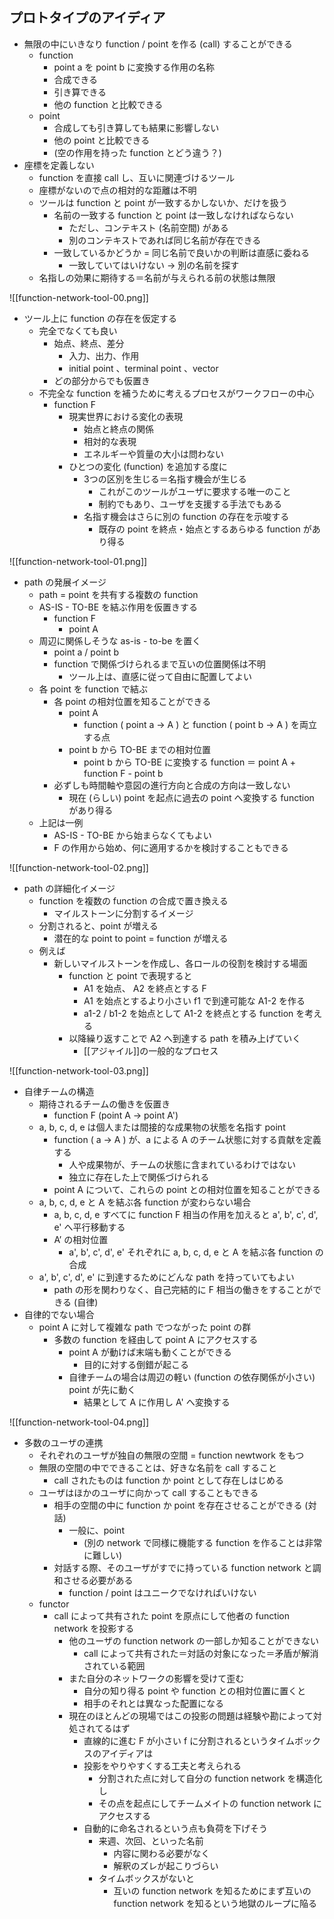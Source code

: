## プロトタイプのアイディア

- 無限の中にいきなり function / point を作る (call) することができる
	- function
		- point a を point b に変換する作用の名称
		- 合成できる
		- 引き算できる
		- 他の function と比較できる
	- point
		- 合成しても引き算しても結果に影響しない
		- 他の point と比較できる
		- (空の作用を持った function とどう違う？)
- 座標を定義しない
	- function を直接 call し、互いに関連づけるツール
	- 座標がないので点の相対的な距離は不明
	- ツールは function と point が一致するかしないか、だけを扱う
		- 名前の一致する function と point は一致しなければならない
			- ただし、コンテキスト (名前空間) がある
			- 別のコンテキストであれば同じ名前が存在できる
		- 一致しているかどうか =  同じ名前で良いかの判断は直感に委ねる
			- 一致していてはいけない -> 別の名前を探す
	- 名指しの効果に期待する＝名前が与えられる前の状態は無限

![[function-network-tool-00.png]]

- ツール上に function の存在を仮定する
	- 完全でなくても良い
		- 始点、終点、差分
			- 入力、出力、作用
			- initial point 、terminal point 、vector
		- どの部分からでも仮置き
	- 不完全な function を補うために考えるプロセスがワークフローの中心
		- function F
			- 現実世界における変化の表現
				- 始点と終点の関係
				- 相対的な表現
				- エネルギーや質量の大小は問わない
			- ひとつの変化 (function) を追加する度に
				- 3つの区別を生じる＝名指す機会が生じる
					- これがこのツールがユーザに要求する唯一のこと
					- 制約でもあり、ユーザを支援する手法でもある
				- 名指す機会はさらに別の function の存在を示唆する
					- 既存の point を終点・始点とするあらゆる function があり得る

![[function-network-tool-01.png]]

- path の発展イメージ
	- path = point を共有する複数の function 
	- AS-IS - TO-BE を結ぶ作用を仮置きする
		- function F
			- point A
	- 周辺に関係しそうな as-is - to-be を置く
		- point a / point b
		- function で関係づけられるまで互いの位置関係は不明
			- ツール上は、直感に従って自由に配置してよい
	- 各 point を function で結ぶ
		- 各 point の相対位置を知ることができる
			- point A 
				- function ( point a -> A ) と function ( point b -> A ) を両立する点
			- point b から TO-BE までの相対位置
				- point b から TO-BE に変換する function ＝ point A + function F - point b
		- 必ずしも時間軸や意図の進行方向と合成の方向は一致しない
			- 現在 (らしい) point を起点に過去の point へ変換する function があり得る
	- 上記は一例
		- AS-IS - TO-BE から始まらなくてもよい
		- F の作用から始め、何に適用するかを検討することもできる

![[function-network-tool-02.png]]

- path の詳細化イメージ
	- function を複数の function の合成で置き換える
		- マイルストーンに分割するイメージ
	- 分割されると、point が増える
		- 潜在的な point to point = function が増える
	- 例えば
		- 新しいマイルストーンを作成し、各ロールの役割を検討する場面
			- function と point で表現すると
				- A1 を始点、 A2 を終点とする F
				- A1 を始点とするより小さい f1 で到達可能な A1-2 を作る
				- a1-2 / b1-2 を始点として A1-2 を終点とする function を考える
			- 以降繰り返すことで A2 へ到達する path を積み上げていく
				- [[アジャイル]]の一般的なプロセス

![[function-network-tool-03.png]]

- 自律チームの構造
	- 期待されるチームの働きを仮置き
		- function F (point A -> point A')
	- a, b, c, d, e は個人または間接的な成果物の状態を名指す point
		- function ( a -> A ) が、a による A のチーム状態に対する貢献を定義する
			- 人や成果物が、チームの状態に含まれているわけではない
			- 独立に存在した上で関係づけられる
		- point A について、これらの point との相対位置を知ることができる
	- a, b, c, d, e と A を結ぶ各 function が変わらない場合
		- a, b, c, d, e すべてに function F 相当の作用を加えると a', b', c', d', e' へ平行移動する
		- A’ の相対位置
			- a', b', c', d', e' それぞれに a, b, c, d, e と A を結ぶ各 function の合成
	- a', b', c', d', e' に到達するためにどんな path を持っていてもよい
		- path の形を関わりなく、自己完結的に F 相当の働きをすることができる (自律)
- 自律的でない場合
	- point A に対して複雑な path でつながった point の群
		- 多数の function を経由して point A にアクセスする
			- point A が動けば末端も動くことができる
				- 目的に対する倒錯が起こる
			- 自律チームの場合は周辺の軽い (function の依存関係が小さい) point が先に動く
				- 結果として A に作用し A' へ変換する

![[function-network-tool-04.png]]

- 多数のユーザの連携
	- それぞれのユーザが独自の無限の空間 = function newtwork をもつ
	- 無限の空間の中でできることは、好きな名前を call すること
		- call されたものは function か point として存在しはじめる
	- ユーザはほかのユーザに向かって call することもできる
		- 相手の空間の中に function か point を存在させることができる (対話)
			- 一般に、point
				- (別の network で同様に機能する function を作ることは非常に難しい)
		- 対話する際、そのユーザがすでに持っている function network と調和させる必要がある
			- function / point はユニークでなければいけない
	- functor
		- call によって共有された point を原点にして他者の function network を投影する
			- 他のユーザの function network の一部しか知ることができない
				- call によって共有された＝対話の対象になった＝矛盾が解消されている範囲
			- また自分のネットワークの影響を受けて歪む
				- 自分の知り得る point や function との相対位置に置くと
				- 相手のそれとは異なった配置になる
			- 現在のほとんどの現場ではこの投影の問題は経験や勘によって対処されてるはず
				- 直線的に進む F が小さい f に分割されるというタイムボックスのアイディアは
				- 投影をやりやすくする工夫と考えられる
					- 分割された点に対して自分の function network を構造化し
					- その点を起点にしてチームメイトの function network にアクセスする
				- 自動的に命名されるという点も負荷を下げそう
					- 来週、次回、といった名前
						- 内容に関わる必要がなく
						- 解釈のズレが起こりづらい
					- タイムボックスがないと
						- 互いの function network を知るためにまず互いの function network を知るという地獄のループに陥る